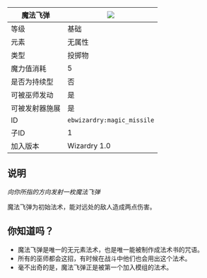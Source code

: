| 魔法飞弹 |![](https://github.com/Electroblob77/Wizardry/blob/1.12.2/src/main/resources/assets/ebwizardry/textures/spells/magic_missile.png)|
|---|---|
| 等级 | 基础 |
| 元素 | 无属性 |
| 类型 | 投掷物 |
| 魔力值消耗 | 5 |
| 是否为持续型	 | 否 |
| 可被巫师发动 | 是 |
| 可被发射器施展 | 是 |
| ID | `ebwizardry:magic_missile` |
| 子ID | 1 |
| 加入版本 | Wizardry 1.0 |
## 说明
_向你所指的方向发射一枚魔法飞弹_

魔法飞弹为初始法术，能对远处的敌人造成两点伤害。

## 你知道吗？
- 魔法飞弹是唯一的无元素法术，也是唯一能被制作成法术书的咒语。
- 所有的巫师都会这招，有时候在战斗中他们也会用出这个法术。
- 毫不出奇的是，魔法飞弹正是被第一个加入模组的法术。
